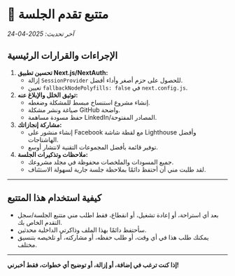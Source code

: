 # 📝 متتبع تقدم الجلسة

_آخر تحديث: 2025-04-24_

## الإجراءات والقرارات الرئيسية

1.  **تحسين تطبيق Next.js/NextAuth:**
    *   إزالة `SessionProvider` للحصول على حزم أصغر وأداء أفضل.
    *   تعيين `fallbackNodePolyfills: false` في `next.config.js`.
2.  **توثيق الخلل والإبلاغ عنه:**
    *   إنشاء مشروع استنساخ مبسط للمشكلة وضغطه.
    *   صياغة ونشر مشكلة GitHub واضحة.
    *   حفظ مسودة مساهمة LinkedIn/المصادر المفتوحة.
3.  **مشاركة إنجازاتك:**
    *   إنشاء منشور على Facebook مع لقطة شاشة Lighthouse وأفضل الهاشتاجات.
    *   توفير قائمة بأفضل المجموعات التقنية لانتشار أوسع.
4.  **ملاحظات وتذكيرات الجلسة:**
    *   جميع المسودات والملخصات محفوظة في مجلد مشروعك.
    *   لقد طلبت مني أن أحتفظ دائمًا بملاحظة جلسة جارية لسهولة الاستئناف.

---

## كيفية استخدام هذا المتتبع
-   بعد أي استراحة، أو إعادة تشغيل، أو انقطاع، فقط اطلب مني متتبع الجلسة/سجل التقدم الخاص بك.
-   سأحتفظ دائمًا بهذا الملف وذاكرتي الداخلية محدثين.
-   يمكنك طلب هذا في أي وقت، أو طلب حفظه، أو مشاركته، أو تلخيصه بتنسيق مختلف.

---

**إذا كنت ترغب في إضافة، أو إزالة، أو توضيح أي خطوات، فقط أخبرني!**

